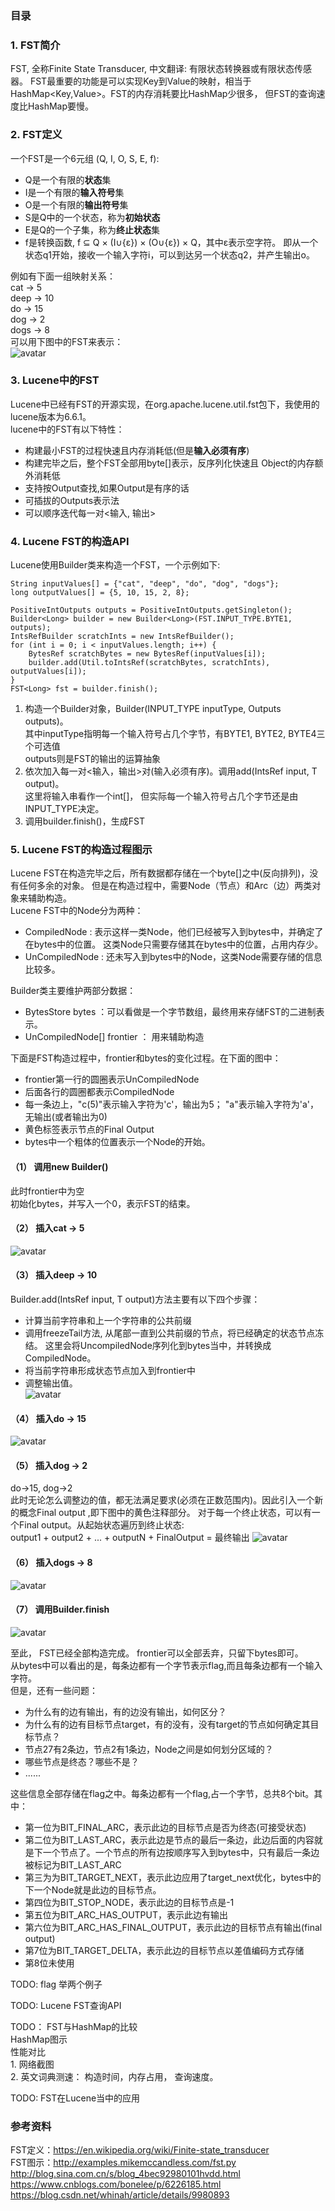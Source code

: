 ### 目录

### 1. FST简介
FST, 全称Finite State Transducer, 中文翻译: 有限状态转换器或有限状态传感器。
FST最重要的功能是可以实现Key到Value的映射，相当于HashMap<Key,Value>。FST的内存消耗要比HashMap少很多，
但FST的查询速度比HashMap要慢。

### 2. FST定义 
一个FST是一个6元组 (Q, I, O, S, E, f):  
- Q是一个有限的**状态**集
- I是一个有限的**输入符号**集
- O是一个有限的**输出符号**集
- S是Q中的一个状态，称为**初始状态**
- E是Q的一个子集，称为**终止状态**集 
- f是转换函数, f ⊆ Q × (I∪{ε}) × (O∪{ε}) × Q，其中ε表示空字符。
即从一个状态q1开始，接收一个输入字符i，可以到达另一个状态q2，并产生输出o。

例如有下面一组映射关系：  
cat -> 5  
deep -> 10   
do -> 15   
dog -> 2  
dogs -> 8    
可以用下图中的FST来表示：  
![avatar](img/FST图示.png)  
   
### 3. Lucene中的FST
Lucene中已经有FST的开源实现，在org.apache.lucene.util.fst包下，我使用的lucene版本为6.6.1。  
lucene中的FST有以下特性：  
- 构建最小FST的过程快速且内存消耗低(但是**输入必须有序**)
- 构建完毕之后，整个FST全部用byte[]表示，反序列化快速且 Object的内存额外消耗低
- 支持按Output查找,如果Output是有序的话
- 可插拔的Outputs表示法
- 可以顺序迭代每一对<输入, 输出>   

### 4. Lucene FST的构造API
Lucene使用Builder类来构造一个FST，一个示例如下:  
```
String inputValues[] = {"cat", "deep", "do", "dog", "dogs"};
long outputValues[] = {5, 10, 15, 2, 8};

PositiveIntOutputs outputs = PositiveIntOutputs.getSingleton();
Builder<Long> builder = new Builder<Long>(FST.INPUT_TYPE.BYTE1, outputs);
IntsRefBuilder scratchInts = new IntsRefBuilder();
for (int i = 0; i < inputValues.length; i++) {
    BytesRef scratchBytes = new BytesRef(inputValues[i]);
    builder.add(Util.toIntsRef(scratchBytes, scratchInts), outputValues[i]);
}
FST<Long> fst = builder.finish();
```
1. 构造一个Builder对象，Builder(INPUT_TYPE inputType, Outputs<T> outputs)。  
其中inputType指明每一个输入符号占几个字节，有BYTE1, BYTE2, BYTE4三个可选值  
outputs则是FST的输出的运算抽象 
2. 依次加入每一对<输入，输出>对(输入必须有序)。调用add(IntsRef input, T output)。  
这里将输入串看作一个int[]， 但实际每一个输入符号占几个字节还是由INPUT_TYPE决定。 
3. 调用builder.finish()，生成FST

### 5. Lucene FST的构造过程图示 
Lucene FST在构造完毕之后，所有数据都存储在一个byte[]之中(反向排列)，没有任何多余的对象。 
但是在构造过程中，需要Node（节点）和Arc（边）两类对象来辅助构造。  
Lucene FST中的Node分为两种：
- CompiledNode : 表示这样一类Node，他们已经被写入到bytes中，并确定了在bytes中的位置。 这类Node只需要存储其在bytes中的位置，占用内存少。
- UnCompiledNode :  还未写入到bytes中的Node，这类Node需要存储的信息比较多。

Builder类主要维护两部分数据：
- BytesStore bytes  ：可以看做是一个字节数组，最终用来存储FST的二进制表示。
- UnCompiledNode<T>[] frontier ： 用来辅助构造 

下面是FST构造过程中，frontier和bytes的变化过程。在下面的图中：
- frontier第一行的圆圈表示UnCompiledNode
- 后面各行的圆圈都表示CompiledNode
- 每一条边上，"c(5)"表示输入字符为'c'，输出为5； "a"表示输入字符为'a'，无输出(或者输出为0)
- 黄色标签表示节点的Final Output 
- bytes中一个粗体的位置表示一个Node的开始。

#### （1） 调用new Builder()   
此时frontier中为空  
初始化bytes，并写入一个0，表示FST的结束。   
#### （2） 插入cat -> 5  
![avatar](img/FST构造1.png)   

#### （3） 插入deep -> 10   
Builder.add(IntsRef input, T output)方法主要有以下四个步骤：
- 计算当前字符串和上一个字符串的公共前缀
- 调用freezeTail方法, 从尾部一直到公共前缀的节点，将已经确定的状态节点冻结。
这里会将UncompiledNode序列化到bytes当中，并转换成CompiledNode。 
- 将当前字符串形成状态节点加入到frontier中
- 调整输出值。   
![avatar](img/FST构造2.png)   

#### （4） 插入do -> 15  
![avatar](img/FST构造3.png)  

#### （5） 插入dog -> 2   
do->15, dog->2    
此时无论怎么调整边的值，都无法满足要求(必须在正数范围内)。因此引入一个新的概念Final output ,即下图中的黄色注释部分。 
对于每一个终止状态，可以有一个Final output。从起始状态遍历到终止状态:  
output1 + output2 + ... + outputN + FinalOutput = 最终输出 
![avatar](img/FST构造4.png)  

#### （6） 插入dogs -> 8 
![avatar](img/FST构造5.png)  

#### （7） 调用Builder.finish
![avatar](img/FST构造6.png)  

至此， FST已经全部构造完成。 frontier可以全部丢弃，只留下bytes即可。  
从bytes中可以看出的是，每条边都有一个字节表示flag,而且每条边都有一个输入字符。  
但是，还有一些问题：
- 为什么有的边有输出，有的边没有输出，如何区分？ 
- 为什么有的边有目标节点target，有的没有，没有target的节点如何确定其目标节点？
- 节点27有2条边，节点2有1条边，Node之间是如何划分区域的？ 
- 哪些节点是终态？哪些不是？ 
- ......  

这些信息全部存储在flag之中。每条边都有一个flag,占一个字节，总共8个bit。其中：
- 第一位为BIT_FINAL_ARC，表示此边的目标节点是否为终态(可接受状态)
- 第二位为BIT_LAST_ARC，表示此边是节点的最后一条边，此边后面的内容就是下一个节点了。一个节点的所有边按顺序写入到bytes中，只有最后一条边被标记为BIT_LAST_ARC
- 第三为为BIT_TARGET_NEXT，表示此边应用了target_next优化，bytes中的下一个Node就是此边的目标节点。 
- 第四位为BIT_STOP_NODE，表示此边的目标节点是-1
- 第五位为BIT_ARC_HAS_OUTPUT，表示此边有输出
- 第六位为BIT_ARC_HAS_FINAL_OUTPUT，表示此边的目标节点有输出(final output)
- 第7位为BIT_TARGET_DELTA，表示此边的目标节点以差值编码方式存储
- 第8位未使用

TODO: flag 举两个例子 

TODO: Lucene FST查询API

TODO： FST与HashMap的比较  
      	HashMap图示  
      	性能对比   
      	1. 网络截图  
       	2. 英文词典测速： 构造时间，内存占用， 查询速度。  
       	
TODO: FST在Lucene当中的应用   
 
### 参考资料
FST定义：https://en.wikipedia.org/wiki/Finite-state_transducer   
FST图示：http://examples.mikemccandless.com/fst.py  
http://blog.sina.com.cn/s/blog_4bec92980101hvdd.html
https://www.cnblogs.com/bonelee/p/6226185.html
https://blog.csdn.net/whinah/article/details/9980893